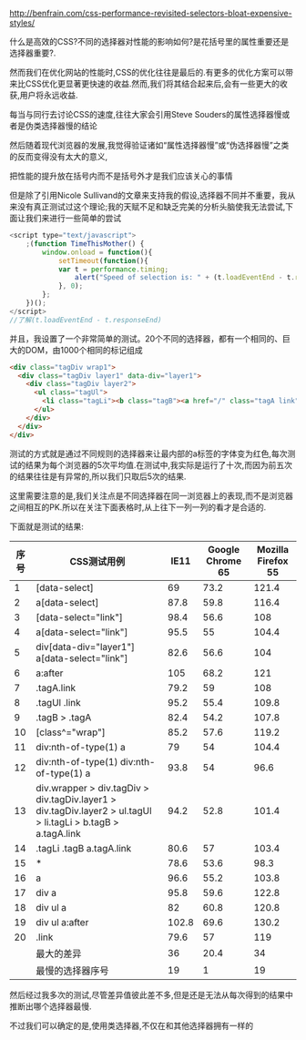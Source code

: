 http://benfrain.com/css-performance-revisited-selectors-bloat-expensive-styles/

什么是高效的CSS?不同的选择器对性能的影响如何?是花括号里的属性重要还是选择器重要?.

然而我们在优化网站的性能时,CSS的优化往往是最后的.有更多的优化方案可以带来比CSS优化更显著更快速的收益.然而,我们将其结合起来后,会有一些更大的收获,用户将永远收益.

每当与同行去讨论CSS的速度,往往大家会引用Steve Souders的属性选择器慢或者是伪类选择器慢的结论

然后随着现代浏览器的发展,我觉得验证诸如“属性选择器慢”或“伪选择器慢”之类的反而变得没有太大的意义,

把性能的提升放在括号内而不是括号外才是我们应该关心的事情

但是除了引用Nicole Sullivand的文章来支持我的假设,选择器不同并不重要，我从来没有真正测试过这个理论;我的天赋不足和缺乏完美的分析头脑使我无法尝试,下面让我们来进行一些简单的尝试

```javascript
<script type="text/javascript">
    ;(function TimeThisMother() {
        window.onload = function(){
            setTimeout(function(){
            var t = performance.timing;
                alert("Speed of selection is: " + (t.loadEventEnd - t.responseEnd) + " milliseconds");
            }, 0);
        };
    })();
</script>
//了解(t.loadEventEnd - t.responseEnd)
```

并且，我设置了一个非常简单的测试。20个不同的选择器，都有一个相同的、巨大的DOM，由1000个相同的标记组成

```html
<div class="tagDiv wrap1">
  <div class="tagDiv layer1" data-div="layer1">
    <div class="tagDiv layer2">
      <ul class="tagUl">
        <li class="tagLi"><b class="tagB"><a href="/" class="tagA link" data-select="link">Select</a></b></li>
      </ul>
    </div>
  </div>
</div>
```

测试的方式就是通过不同规则的选择器来让最内部的a标签的字体变为红色,每次测试的结果为每个浏览器的5次平均值.在测试中,我实际是运行了十次,而因为前五次的结果往往是有异常的,所以我们只取后5次的结果.

这里需要注意的是,我们关注点是不同选择器在同一浏览器上的表现,而不是浏览器之间相互的PK.所以在关注下面表格时,从上往下一列一列的看才是合适的.

下面就是测试的结果:

| 序号   | CSS测试用例                                  | IE11  | Google Chrome 65 | Mozilla Firefox 55 |
| ---- | ---------------------------------------- | ----- | ---------------- | ------------------ |
| 1    | [data-select]                            | 69    | 73.2             | 121.4              |
| 2    | a[data-select]                           | 87.8  | 59.8             | 116.4              |
| 3    | [data-select="link"]                     | 98.4  | 56.6             | 108                |
| 4    | a[data-select="link"]                    | 95.5  | 55               | 104.4              |
| 5    | div[data-div="layer1"] a[data-select="link"] | 82.6  | 56.6             | 104                |
| 6    | a:after                                  | 105   | 68.2             | 121                |
| 7    | .tagA.link                               | 79.2  | 59               | 108                |
| 8    | .tagUl .link                             | 95.2  | 55.4             | 109.8              |
| 9    | .tagB > .tagA                            | 82.4  | 54.2             | 107.8              |
| 10   | [class^="wrap"]                          | 85.2  | 57.6             | 119.2              |
| 11   | div:nth-of-type(1) a                     | 79    | 54               | 104.4              |
| 12   | div:nth-of-type(1) div:nth-of-type(1) a  | 93.8  | 54               | 96.6               |
| 13   | div.wrapper > div.tagDiv > div.tagDiv.layer1  > div.tagDiv.layer2 > ul.tagUl > li.tagLi > b.tagB > a.tagA.link | 94.2  | 52.8             | 101.4              |
| 14   | .tagLi .tagB a.tagA.link                 | 80.6  | 57               | 103.4              |
| 15   | *                                        | 78.6  | 53.6             | 98.3               |
| 16   | a                                        | 96.6  | 55.2             | 103.8              |
| 17   | div a                                    | 95.8  | 59.6             | 122.8              |
| 18   | div ul a                                 | 82    | 60.8             | 120.8              |
| 19   | div ul a:after                           | 102.8 | 69.6             | 130.2              |
| 20   | .link                                    | 79.6  | 57               | 119                |
|      | 最大的差异                                    | 36    | 20.4             | 34                 |
|      | 最慢的选择器序号                                 | 19    | 1                | 19                 |

然后经过我多次的测试,尽管差异值彼此差不多,但是还是无法从每次得到的结果中推断出哪个选择器最慢.

不过我们可以确定的是,使用类选择器,不仅在和其他选择器拥有一样的